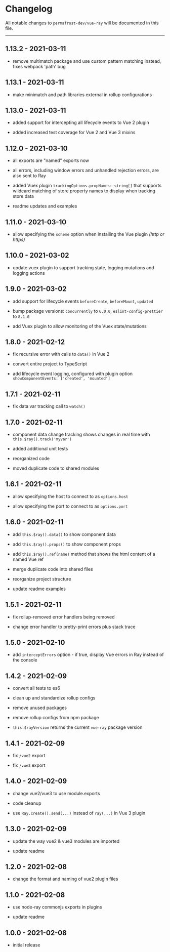 # Changelog

All notable changes to `permafrost-dev/vue-ray` will be documented in this file.

---

## 1.13.2 - 2021-03-11

- remove multimatch package and use custom pattern matching instead, fixes webpack 'path' bug

## 1.13.1 - 2021-03-11

- make minimatch and path libraries external in rollup configurations

## 1.13.0 - 2021-03-11

- added support for intercepting all lifecycle events to Vue 2 plugin

- added increased test coverage for Vue 2 and Vue 3 mixins

## 1.12.0 - 2021-03-10

- all exports are "named" exports now

- all errors, including window errors and unhandled rejection errors, are also sent to Ray

- added Vuex plugin `trackingOptions.propNames: string[]` that supports wildcard matching of store property names to display when tracking store data

- readme updates and examples

## 1.11.0 - 2021-03-10

- allow specifying the `scheme` option when installing the Vue plugin _(http or https)_

## 1.10.0 - 2021-03-02

- update vuex plugin to support tracking state, logging mutations and logging actions

## 1.9.0 - 2021-03-02

- add support for lifecycle events `beforeCreate`, `beforeMount`, `updated`

- bump package versions: `concurrently` to `6.0.0`, `eslint-config-prettier` to `8.1.0`

- add Vuex plugin to allow monitoring of the Vuex state/mutations

## 1.8.0 - 2021-02-12

- fix recursive error with calls to `data()` in Vue 2

- convert entire project to TypeScript

- add lifecycle event logging, configured with plugin option `showComponentEvents: ['created', 'mounted']`

## 1.7.1 - 2021-02-11

- fix data var tracking call to `watch()`

## 1.7.0 - 2021-02-11

- component data change tracking shows changes in real time with `this.$ray().track('myvar')`

- added additional unit tests

- reorganized code

- moved duplicate code to shared modules

## 1.6.1 - 2021-02-11

- allow specifying the host to connect to as `options.host`

- allow specifying the port to connect to as `options.port`

## 1.6.0 - 2021-02-11

- add `this.$ray().data()` to show component data

- add `this.$ray().props()` to show component props

- add `this.$ray().ref(name)` method that shows the html content of a named Vue ref

- merge duplicate code into shared files

- reorganize project structure

- update readme examples

## 1.5.1 - 2021-02-11

- fix rollup-removed error handlers being removed

- change error handler to pretty-print errors plus stack trace


## 1.5.0 - 2021-02-10

- add `interceptErrors` option - if true, display Vue errors in Ray instead of the console

## 1.4.2 - 2021-02-09

- convert all tests to es6

- clean up and standardize rollup configs

- remove unused packages

- remove rollup configs from npm package

- `this.$rayVersion` returns the current `vue-ray` package version

## 1.4.1 - 2021-02-09

- fix `/vue2` export

- fix `/vue3` export

## 1.4.0 - 2021-02-09

- change vue2/vue3 to use module.exports

- code cleanup

- use `Ray.create().send(...)` instead of `ray(...)` in Vue 3 plugin

## 1.3.0 - 2021-02-09

- update the way vue2 & vue3 modules are imported

- update readme

## 1.2.0 - 2021-02-08

- change the format and naming of vue2 plugin files

## 1.1.0 - 2021-02-08

- use node-ray commonjs exports in plugins

- update readme

## 1.0.0 - 2021-02-08

- initial release
